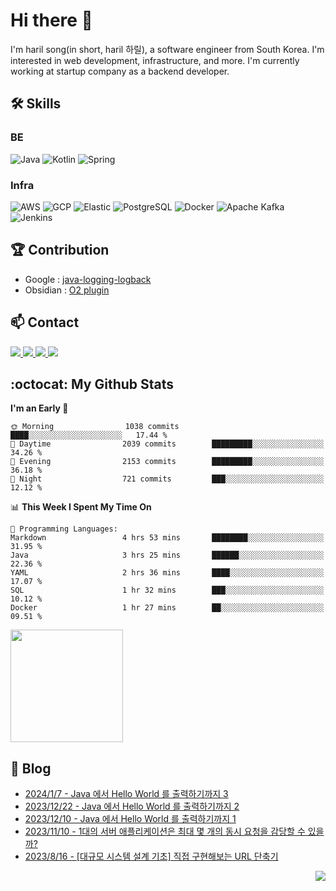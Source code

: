 

# Hi there 👋

I'm haril song(in short, haril 하릴), a software engineer from South Korea. I'm interested in web development, infrastructure, and more.
 I'm currently working at startup company as a backend developer.

## 🛠 Skills

### BE

![Java](https://img.shields.io/badge/Java-007396?style=flat-square&logo=java&logoColor=white)
![Kotlin](https://img.shields.io/badge/Kotlin-7F52FF?style=flat-square&logo=kotlin&logoColor=white)
![Spring](https://img.shields.io/badge/Spring-6DB33F?style=flat-square&logo=spring&logoColor=white)

### Infra

![AWS](https://img.shields.io/badge/AWS-%23FF9900.svg?style=flat-square&logo=amazon-aws&logoColor=white)
![GCP](https://img.shields.io/badge/Google%20Cloud-%234285F4.svg?style=flat-square&logo=google-cloud&logoColor=white)
![Elastic](https://img.shields.io/badge/Elastic-005571?style=flat-square&logo=elastic&logoColor=white)
![PostgreSQL](https://img.shields.io/badge/PostgreSQL-336791?style=flat-square&logo=postgresql&logoColor=white)
![Docker](https://img.shields.io/badge/Docker-2496ED?style=flat-square&logo=docker&logoColor=white)
![Apache Kafka](https://img.shields.io/badge/Apache%20Kafka-000?style=flat-square&logo=apachekafka)
![Jenkins](https://img.shields.io/badge/Jenkins-%232C5263.svg?style=flat-square&logo=jenkins&logoColor=white)

## 🏆 Contribution

- Google : [java-logging-logback](https://github.com/googleapis/java-logging-logback/pull/969)
- Obsidian : [O2 plugin](https://github.com/songkg7/o2)

## 📫 Contact

<a href="mailto:songkg7@gmail.com" target="_blank">
    <img src="https://img.shields.io/badge/Gmail-EA4335?style=flat-square&logo=gmail&logoColor=white"/>
</a>
<a href="https://www.notion.so/0377dd16e02d48cd82fa76394507382c" target="_blank">
    <img src="https://img.shields.io/badge/Notion-000000?style=flat-square&logo=notion&logoColor=white"/>
</a>
<a href="https://www.linkedin.com/in/경근-송-b63216210/" target="_blank">
    <img src="https://img.shields.io/badge/LinkedIn-0077B5?style=flat-square&logo=linkedin&logoColor=white"/>
</a>
<a href="https://songkg7.github.io" target="_blank">
    <img src="https://img.shields.io/badge/Tech&nbsp;blog-0A2647?style=flat-square&logo=github&logoColor=white"/>
</a>

## :octocat: My Github Stats

<!--START_SECTION:waka-->
**I'm an Early 🐤** 

```text
🌞 Morning                1038 commits        ████░░░░░░░░░░░░░░░░░░░░░   17.44 % 
🌆 Daytime                2039 commits        █████████░░░░░░░░░░░░░░░░   34.26 % 
🌃 Evening                2153 commits        █████████░░░░░░░░░░░░░░░░   36.18 % 
🌙 Night                  721 commits         ███░░░░░░░░░░░░░░░░░░░░░░   12.12 % 
```


📊 **This Week I Spent My Time On** 

```text
💬 Programming Languages: 
Markdown                 4 hrs 53 mins       ████████░░░░░░░░░░░░░░░░░   31.95 % 
Java                     3 hrs 25 mins       ██████░░░░░░░░░░░░░░░░░░░   22.36 % 
YAML                     2 hrs 36 mins       ████░░░░░░░░░░░░░░░░░░░░░   17.07 % 
SQL                      1 hr 32 mins        ███░░░░░░░░░░░░░░░░░░░░░░   10.12 % 
Docker                   1 hr 27 mins        ██░░░░░░░░░░░░░░░░░░░░░░░   09.51 % 
```


<!--END_SECTION:waka-->

<p>
  <img height="180em" src="https://github-readme-stats-liart-gamma.vercel.app/api?username=songkg7&show_icons=true&include_all_commits=true&bg_color=30,e96443,904e95&title_color=fff&text_color=fff">
</p>

## 📄 Blog <br>
- [2024/1/7 - Java 에서 Hello World 를 출력하기까지 3](https://songkg7.github.io/posts/Java-Hello-World-Deepdive-3/) <br>
- [2023/12/22 - Java 에서 Hello World 를 출력하기까지 2](https://songkg7.github.io/posts/Java-Hello-World-Deepdive-2/) <br>
- [2023/12/10 - Java 에서 Hello World 를 출력하기까지 1](https://songkg7.github.io/posts/Java-Hello-World-Deepdive-1/) <br>
- [2023/11/10 - 1대의 서버 애플리케이션은 최대 몇 개의 동시 요청을 감당할 수 있을까?](https://songkg7.github.io/posts/Spring-MVC-Traffic-Testing/) <br>
- [2023/8/16 - [대규모 시스템 설계 기초] 직접 구현해보는 URL 단축기](https://songkg7.github.io/posts/URL-Shortener/) <br>

<!-- 조회수 -->
<p align="right">
  <a href="https://hits.seeyoufarm.com"><img src="https://hits.seeyoufarm.com/api/count/incr/badge.svg?url=https%3A%2F%2Fgithub.com%2Fsongkg7&count_bg=%238D7BF5&title_bg=%23252323&icon=github.svg&icon_color=%23FFFDFD&title=hits&edge_flat=false"/></a>
</p>
